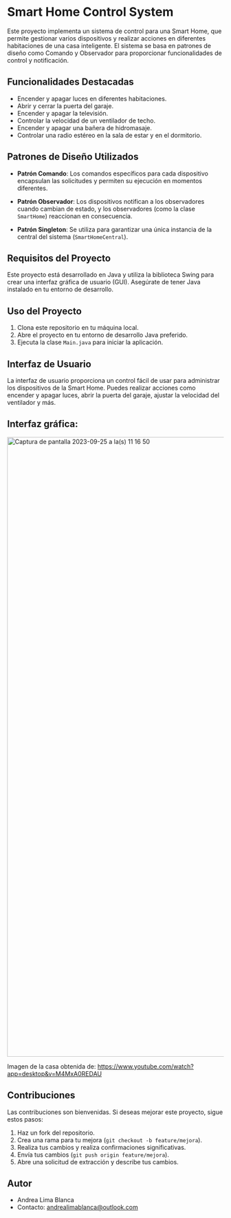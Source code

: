 # Smart Home Control System

Este proyecto implementa un sistema de control para una Smart Home, que permite gestionar varios dispositivos y realizar acciones en diferentes habitaciones de una casa inteligente. El sistema se basa en patrones de diseño como Comando y Observador para proporcionar funcionalidades de control y notificación.

## Funcionalidades Destacadas

- Encender y apagar luces en diferentes habitaciones.
- Abrir y cerrar la puerta del garaje.
- Encender y apagar la televisión.
- Controlar la velocidad de un ventilador de techo.
- Encender y apagar una bañera de hidromasaje.
- Controlar una radio estéreo en la sala de estar y en el dormitorio.

## Patrones de Diseño Utilizados

- **Patrón Comando**: Los comandos específicos para cada dispositivo encapsulan las solicitudes y permiten su ejecución en momentos diferentes.

- **Patrón Observador**: Los dispositivos notifican a los observadores cuando cambian de estado, y los observadores (como la clase `SmartHome`) reaccionan en consecuencia.

- **Patrón Singleton**: Se utiliza para garantizar una única instancia de la central del sistema (`SmartHomeCentral`).

## Requisitos del Proyecto

Este proyecto está desarrollado en Java y utiliza la biblioteca Swing para crear una interfaz gráfica de usuario (GUI). Asegúrate de tener Java instalado en tu entorno de desarrollo.

## Uso del Proyecto

1. Clona este repositorio en tu máquina local.
2. Abre el proyecto en tu entorno de desarrollo Java preferido.
3. Ejecuta la clase `Main.java` para iniciar la aplicación.

## Interfaz de Usuario

La interfaz de usuario proporciona un control fácil de usar para administrar los dispositivos de la Smart Home. Puedes realizar acciones como encender y apagar luces, abrir la puerta del garaje, ajustar la velocidad del ventilador y más.

## Interfaz gráfica: 
<img width="1440" alt="Captura de pantalla 2023-09-25 a la(s) 11 16 50" src="https://github.com/annlima/ProyectoEstructuras/assets/89811870/5a2cd5f8-093e-4034-b4ca-9764a0d91bdd">


Imagen de la casa obtenida de: https://www.youtube.com/watch?app=desktop&v=M4MxA0REDAU 

## Contribuciones

Las contribuciones son bienvenidas. Si deseas mejorar este proyecto, sigue estos pasos:

1. Haz un fork del repositorio.
2. Crea una rama para tu mejora (`git checkout -b feature/mejora`).
3. Realiza tus cambios y realiza confirmaciones significativas.
4. Envía tus cambios (`git push origin feature/mejora`).
5. Abre una solicitud de extracción y describe tus cambios.

## Autor

- Andrea Lima Blanca
- Contacto: andrealimablanca@outlook.com
